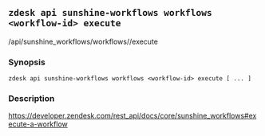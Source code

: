 ## `zdesk api sunshine-workflows workflows <workflow-id> execute`

/api/sunshine_workflows/workflows/<workflow-id>/execute

### Synopsis

    zdesk api sunshine-workflows workflows <workflow-id> execute [ ... ]

### Description

https://developer.zendesk.com/rest_api/docs/core/sunshine_workflows#execute-a-workflow

